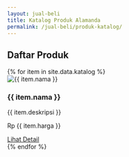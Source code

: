 ```yaml
---
layout: jual-beli
title: Katalog Produk Alamanda
permalink: /jual-beli/produk-katalog/
---
```

<section class="section-katalog">
  <h2>Daftar Produk</h2>
  <div class="produk-wrapper">
    {% for item in site.data.katalog %}
      <div class="produk-card">
        <img src="{{ item.gambar }}" alt="{{ item.nama }}">
        <h3>{{ item.nama }}</h3>
        <p>{{ item.deskripsi }}</p>
        <p class="harga">Rp {{ item.harga }}</p>
        <a href="/detail/{{ item.slug }}" class="btn-detail">Lihat Detail</a>
      </div>
    {% endfor %}
  </div>
</section>
